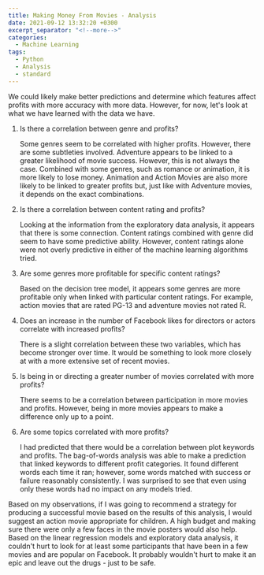 ```yaml
---
title: Making Money From Movies - Analysis
date: 2021-09-12 13:32:20 +0300
excerpt_separator: "<!--more-->"
categories:
  - Machine Learning
tags:
  - Python
  - Analysis
  - standard
---
```


We could likely make better predictions and determine which features affect profits with more accuracy with more data.  However, for now, let's look at what we have learned with the data we have.

1.	Is there a correlation between genre and profits?

    Some genres seem to be correlated with higher profits. However, there are some subtleties involved. Adventure appears to be linked to a greater likelihood of movie success. However, this is not always the case. Combined with some genres, such as romance or animation, it is more likely to lose money.  Animation and Action Movies are also more likely to be linked to greater profits but, just like with Adventure movies, it depends on the exact combinations.

2.	Is there a correlation between content rating and profits?

    Looking at the information from the exploratory data analysis, it appears that there is some connection. Content ratings combined with genre did seem to have some predictive ability. However, content ratings alone were not overly predictive in either of the machine learning algorithms tried. 

3.  Are some genres more profitable for specific content ratings?

    Based on the decision tree model, it appears some genres are more profitable only when linked with particular content ratings. For example, action movies that are rated PG-13 and adventure movies not rated R.

4.	Does an increase in the number of Facebook likes for directors or actors correlate with increased profits?
    
    There is a slight correlation between these two variables, which has become stronger over time.  It would be something to look more closely at with a more extensive set of recent movies.

5.	Is being in or directing a greater number of movies correlated with more profits? 

    There seems to be a correlation between participation in more movies and profits. However, being in more movies appears to make a difference only up to a point.

6.	Are some topics correlated with more profits?

    I had predicted that there would be a correlation between plot keywords and profits. The bag-of-words analysis was able to make a prediction that linked keywords to different profit categories. It found different words each time it ran; however, some words matched with success or failure reasonably consistently. I was surprised to see that even using only these words had no impact on any models tried.

Based on my observations, if I was going to recommend a strategy for producing a successful movie based on the results of this analysis, I would suggest an action movie appropriate for children. A high budget and making sure there were only a few faces in the movie posters would also help.  Based on the linear regression models and exploratory data analysis, it couldn't hurt to look for at least some participants that have been in a few movies and are popular on Facebook. It probably wouldn't hurt to make it an epic and leave out the drugs -  just to be safe.
